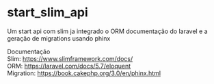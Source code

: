 # start_slim_api

Um start api com slim ja integrado o ORM documentação do laravel e a geração de migrations usando phinx

Documentação    
Slim: https://www.slimframework.com/docs/  
ORM:  https://laravel.com/docs/5.7/eloquent  
Migration: https://book.cakephp.org/3.0/en/phinx.html